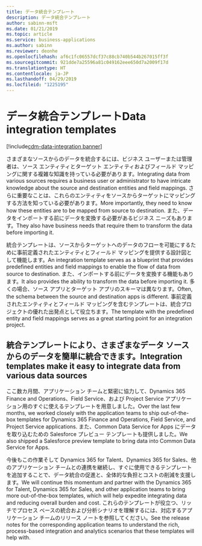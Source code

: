 ```yaml
---
title: データ統合テンプレート
description: データ統合テンプレート
author: sabinn-msft
ms.date: 01/21/2019
ms.topic: article
ms.service: business-applications
ms.author: sabinn
ms.reviewer: deonhe
ms.openlocfilehash: af6c1fc06557dcf37c88cb740b544b267015ff3f
ms.sourcegitcommit: 921dde7a25596a81c049162eee650d7a2009f17d
ms.translationtype: HT
ms.contentlocale: ja-JP
ms.lasthandoff: 04/29/2019
ms.locfileid: "1225195"
---
```

# <a name="data-integration-templates"></a><span data-ttu-id="47026-103">データ統合テンプレート</span><span class="sxs-lookup"><span data-stu-id="47026-103">Data integration templates</span></span>
[!include[cdm-data-integration banner](../includes/cdm-data-integration.md)]


<span data-ttu-id="47026-104">さまざまなソースからのデータを統合するには、ビジネス ユーザーまたは管理者は、ソース エンティティとターゲット エンティティおよびフィールド マッピングに関する複雑な知識を持っている必要があります。</span><span class="sxs-lookup"><span data-stu-id="47026-104">Integrating data from various sources requires a business user or administrator to have intricate knowledge about the source and destination entities and field mappings.</span></span> <span data-ttu-id="47026-105">さらに重要なことは、これらのエンティティをソースからターゲットにマッピングする方法を知っている必要があります。</span><span class="sxs-lookup"><span data-stu-id="47026-105">More importantly, they need to know how these entities are to be mapped from source to destination.</span></span> <span data-ttu-id="47026-106">また、データをインポートする前にデータを変換する必要があるビジネス ニーズもあります。</span><span class="sxs-lookup"><span data-stu-id="47026-106">They also have business needs that require them to transform the data before importing it.</span></span>

<span data-ttu-id="47026-107">統合テンプレートは、ソースからターゲットへのデータのフローを可能にするために事前定義されたエンティティとフィールド マッピングを提供する設計図として機能します。</span><span class="sxs-lookup"><span data-stu-id="47026-107">An integration template serves as a blueprint that provides predefined entities and field mappings to enable the flow of data from source to destination.</span></span> <span data-ttu-id="47026-108">また、インポートする前にデータを変換する機能もあります。</span><span class="sxs-lookup"><span data-stu-id="47026-108">It also provides the ability to transform the data before importing it.</span></span> <span data-ttu-id="47026-109">多くの場合、ソース アプリとターゲット アプリのスキーマは異なります。</span><span class="sxs-lookup"><span data-stu-id="47026-109">Often, the schema between the source and destination apps is different.</span></span> <span data-ttu-id="47026-110">事前定義されたエンティティとフィールド マッピングを含むテンプレートは、統合プロジェクトの優れた出発点として役立ちます。</span><span class="sxs-lookup"><span data-stu-id="47026-110">The template with the predefined entity and field mappings serves as a great starting point for an integration project.</span></span>

## <a name="integration-templates-make-it-easy-to-integrate-data-from-various-data-sources"></a><span data-ttu-id="47026-111">統合テンプレートにより、さまざまなデータ ソースからのデータを簡単に統合できます。</span><span class="sxs-lookup"><span data-stu-id="47026-111">Integration templates make it easy to integrate data from various data sources</span></span>

<span data-ttu-id="47026-112">ここ数カ月間、アプリケーション チームと緊密に協力して、Dynamics 365 Finance and Operations、Field Service、および Project Service アプリケーション用のすぐに使えるテンプレートを用意しました。</span><span class="sxs-lookup"><span data-stu-id="47026-112">Over the last few months, we worked closely with the application teams to ship out-of-the-box templates for Dynamics 365 Finance and Operations, Field Service, and Project Service applications.</span></span> <span data-ttu-id="47026-113">また、Common Data Service for Apps にデータを取り込むための Salesforce プレビュー テンプレートも提供しました。</span><span class="sxs-lookup"><span data-stu-id="47026-113">We also shipped a Salesforce preview template to bring data into Common Data Service for Apps.</span></span>

<span data-ttu-id="47026-114">今後もこの作業そして Dynamics 365 for Talent、Dynamics 365 for Sales、他のアプリケーション チームとの連携を継続し、すぐに使用できるテンプレートを追加することで、データ統合の促進と、全体的な負担とコストの削減を支援します。</span><span class="sxs-lookup"><span data-stu-id="47026-114">We will continue this momentum and partner with the Dynamics 365 for Talent, Dynamics 365 for Sales, and other application teams to bring more out-of-the-box templates, which will help expedite integrating data and reducing overall burden and cost.</span></span> <span data-ttu-id="47026-115">これらのテンプレートが役立つ、リッチでプロセス ベースの統合および分析シナリオを理解するには、対応するアプリケーション チームのリリース ノートを参照してください。</span><span class="sxs-lookup"><span data-stu-id="47026-115">See the release notes for the corresponding application teams to understand the rich, process-based integration and analytics scenarios that these templates will help with.</span></span>
